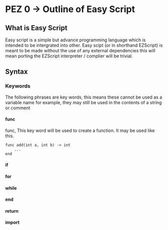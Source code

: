 # PEZ 0 -> Outline of Easy Script

## What is Easy Script

Easy script is a simple but advance programming language which is intended to be intergrated into other.
Easy scipt (or in shorthand EZScript) is meant to be made without the use of any external dependencies
this will mean porting the EZScript interpreter / complier will be trivial.

## Syntax

### Keywords
The following phrases are key words, this means these cannot be used as a variable name for example, 
they may still be used in the contents of a string or comment

#### func
func, This key word will be used to create a function. It may be used like this.
```ezscript
func add(int a, int b) -> int
    ...
end
```


#### if
#### for
#### while
#### end
#### return
#### import

